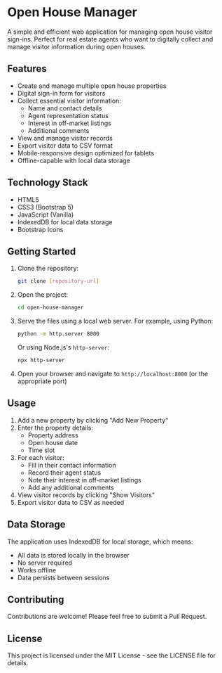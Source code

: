 # Open House Manager

A simple and efficient web application for managing open house visitor sign-ins. Perfect for real estate agents who want to digitally collect and manage visitor information during open houses.

## Features

- Create and manage multiple open house properties
- Digital sign-in form for visitors
- Collect essential visitor information:
  - Name and contact details
  - Agent representation status
  - Interest in off-market listings
  - Additional comments
- View and manage visitor records
- Export visitor data to CSV format
- Mobile-responsive design optimized for tablets
- Offline-capable with local data storage

## Technology Stack

- HTML5
- CSS3 (Bootstrap 5)
- JavaScript (Vanilla)
- IndexedDB for local data storage
- Bootstrap Icons

## Getting Started

1. Clone the repository:
   ```bash
   git clone [repository-url]
   ```

2. Open the project:
   ```bash
   cd open-house-manager
   ```

3. Serve the files using a local web server. For example, using Python:
   ```bash
   python -m http.server 8000
   ```
   Or using Node.js's `http-server`:
   ```bash
   npx http-server
   ```

4. Open your browser and navigate to `http://localhost:8000` (or the appropriate port)

## Usage

1. Add a new property by clicking "Add New Property"
2. Enter the property details:
   - Property address
   - Open house date
   - Time slot
3. For each visitor:
   - Fill in their contact information
   - Record their agent status
   - Note their interest in off-market listings
   - Add any additional comments
4. View visitor records by clicking "Show Visitors"
5. Export visitor data to CSV as needed

## Data Storage

The application uses IndexedDB for local storage, which means:
- All data is stored locally in the browser
- No server required
- Works offline
- Data persists between sessions

## Contributing

Contributions are welcome! Please feel free to submit a Pull Request.

## License

This project is licensed under the MIT License - see the LICENSE file for details. 